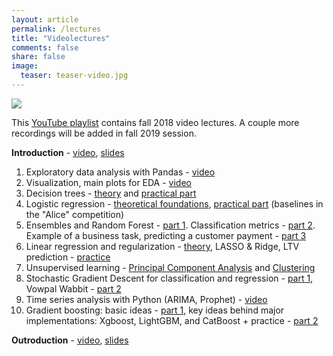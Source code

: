 ```yaml
---
layout: article
permalink: /lectures
title: "Videolectures"
comments: false
share: false
image:
  teaser: teaser-video.jpg
---
```


<img src='../images/teaser-video.jpg'>

This [YouTube playlist](https://bit.ly/2zY6Xe2) contains fall 2018 video lectures. A couple more recordings will be added in fall 2019 session. 

**Introduction** - [video](https://youtu.be/QKTuw4PNOsU), [slides](https://bit.ly/2NuadRV)

1. Exploratory data analysis with Pandas - [video](https://youtu.be/fwWCw_cE5aI) 
2. Visualization, main plots for EDA - [video](https://www.youtube.com/watch?v=WNoQTNOME5g) 
3. Decision trees - [theory](https://youtu.be/H4XlBTPv5rQ) and [practical part](https://youtu.be/RrVYO6Td9Js) 	
4. Logistic regression - [theoretical foundations](https://www.youtube.com/watch?v=l3jiw-N544s), [practical part](https://www.youtube.com/watch?v=7o0SWgY89i8) (baselines in the "Alice" competition)
5. Ensembles and Random Forest - [part 1](https://www.youtube.com/watch?v=neXJL-AqI_c). Classification metrics - [part 2](https://www.youtube.com/watch?v=aBOMYqGUlWQ). Example of a business task, predicting a customer payment - [part 3](https://www.youtube.com/watch?v=FmKU-1LZGoE)  
6. Linear regression and regularization - [theory](https://youtu.be/ne-MfRfYs_c), LASSO & Ridge, LTV prediction - [practice](https://youtu.be/B8yIaIEMyIc)
7. Unsupervised learning - [Principal Component Analysis](https://youtu.be/-AswHf7h0I4) and [Clustering](https://youtu.be/eVplCo-w4XE)
8. Stochastic Gradient Descent for classification and regression - [part 1](https://youtu.be/EUSXbdzaQE8), Vowpal Wabbit - [part 2](https://youtu.be/gyCjancgR9U)
9. Time series analysis with Python (ARIMA, Prophet) - [video](https://youtu.be/_9lBwXnbOd8)
10. Gradient boosting: basic ideas - [part 1](https://youtu.be/g0ZOtzZqdqk), key ideas behind major implementations: Xgboost, LightGBM, and CatBoost + practice - [part 2](https://youtu.be/V5158Oug4W8)

**Outroduction** - [video](https://youtu.be/FrIW8ixKakw), [slides](https://bit.ly/2s0sjD7)
